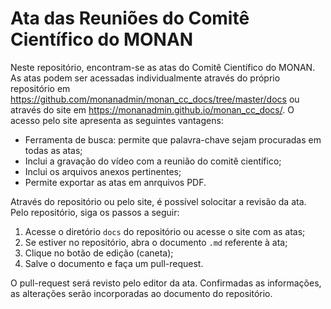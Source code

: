 # Ata das Reuniões do Comitê Científico do MONAN

Neste repositório, encontram-se as atas do Comitê Científico do MONAN. As atas podem ser acessadas individualmente através do próprio repositório em https://github.com/monanadmin/monan_cc_docs/tree/master/docs ou através do site em https://monanadmin.github.io/monan_cc_docs/. O acesso pelo site apresenta as seguintes vantagens:

* Ferramenta de busca: permite que palavra-chave sejam procuradas em todas as atas;
* Inclui a gravação do vídeo com a reunião do comitê científico;
* Inclui os arquivos anexos pertinentes;
* Permite exportar as atas em anrquivos PDF.

Através do repositório ou pelo site, é possível solocitar a revisão da ata. Pelo repositório, siga os passos a seguir:

1. Acesse o diretório `docs` do repositório ou acesse o site com as atas;
2. Se estiver no repositório, abra o documento `.md` referente à ata;
3. Clique no botão de edição (caneta);
4. Salve o documento e faça um pull-request.

O pull-request será revisto pelo editor da ata. Confirmadas as informações, as alterações serão incorporadas ao documento do repositório.
